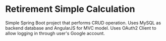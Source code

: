 # Retirement Simple Calculation

Simple Spring Boot project that performs CRUD operation. Uses MySQL as backend database and AngularJS for MVC model. 
Uses OAuth2 Client to allow logging in through user's Google account.

